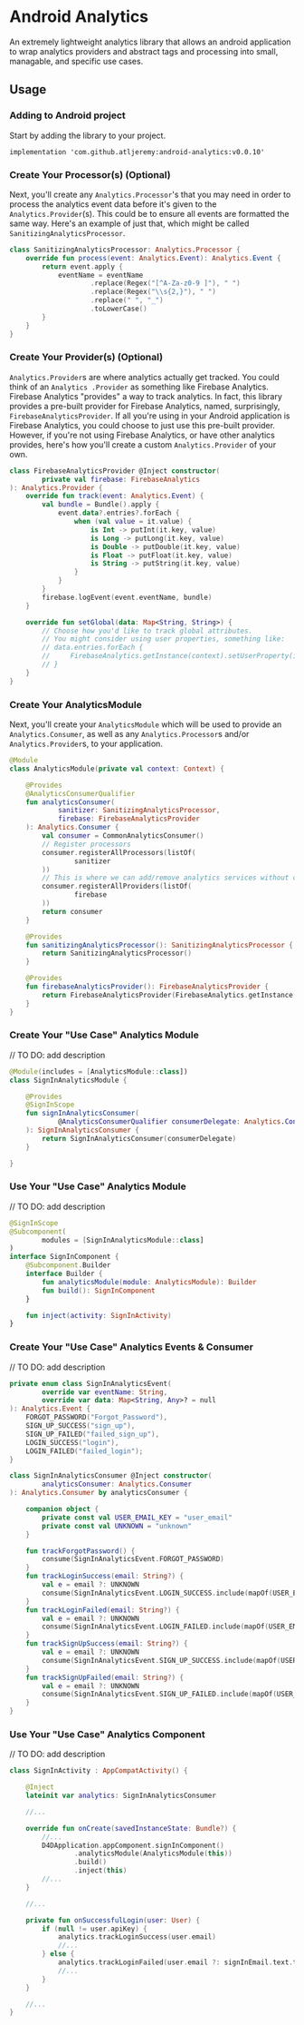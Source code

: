 # Android Analytics

An extremely lightweight analytics library that allows an android application to wrap analytics providers and abstract tags and processing into small, managable, and specific use cases.

## Usage

### Adding to Android project

Start by adding the library to your project.

```
implementation 'com.github.atljeremy:android-analytics:v0.0.10'
```

### Create Your Processor(s) (Optional)

Next, you'll create any `Analytics.Processor`'s that you may need in order to process the analytics event data before it's given to the `Analytics.Provider`(s). This could be to ensure all events are formatted the same way. Here's an example of just that, which might be called `SanitizingAnalyticsProcessor`.

```kotlin
class SanitizingAnalyticsProcessor: Analytics.Processor {
    override fun process(event: Analytics.Event): Analytics.Event {
        return event.apply {
            eventName = eventName
                    .replace(Regex("[^A-Za-z0-9 ]"), " ")
                    .replace(Regex("\\s{2,}"), " ")
                    .replace(" ", "_")
                    .toLowerCase()
        }
    }
}
```

### Create Your Provider(s) (Optional)

`Analytics.Provider`s are where analytics actually get tracked. You could think of an `Analytics
.Provider` as something like Firebase Analytics. Firebase Analytics "provides" a way to track analytics. In fact, this library provides a pre-built provider for Firebase Analytics, named, surprisingly, `FirebaseAnalyticsProvider`. If all you're using in your Android application is Firebase Analytics, you could choose to just use this pre-built provider. However, if you're not using Firebase Analytics, or have other analytics provides, here's how you'll create a custom `Analytics.Provider` of your own.

```kotlin
class FirebaseAnalyticsProvider @Inject constructor(
        private val firebase: FirebaseAnalytics
): Analytics.Provider {
    override fun track(event: Analytics.Event) {
        val bundle = Bundle().apply {
            event.data?.entries?.forEach {
                when (val value = it.value) {
                    is Int -> putInt(it.key, value)
                    is Long -> putLong(it.key, value)
                    is Double -> putDouble(it.key, value)
                    is Float -> putFloat(it.key, value)
                    is String -> putString(it.key, value)
                }
            }
        }
        firebase.logEvent(event.eventName, bundle)
    }

    override fun setGlobal(data: Map<String, String>) {
        // Choose how you'd like to track global attributes.
        // You might consider using user properties, something like:
        // data.entries.forEach {
        //     FirebaseAnalytics.getInstance(context).setUserProperty(it.key, it.value)
        // }
    }
}
```


### Create Your AnalyticsModule

Next, you'll create your `AnalyticsModule` which will be used to provide an `Analytics.Consumer`, as well as any `Analytics.Processor`s and/or `Analytics.Provider`s, to your application.

```kotlin
@Module
class AnalyticsModule(private val context: Context) {

    @Provides
    @AnalyticsConsumerQualifier
    fun analyticsConsumer(
            sanitizer: SanitizingAnalyticsProcessor,
            firebase: FirebaseAnalyticsProvider
    ): Analytics.Consumer {
        val consumer = CommonAnalyticsConsumer()
        // Register processors
        consumer.registerAllProcessors(listOf(
                sanitizer
        ))
        // This is where we can add/remove analytics services without changing any code throughout the app
        consumer.registerAllProviders(listOf(
                firebase
        ))
        return consumer
    }

    @Provides
    fun sanitizingAnalyticsProcessor(): SanitizingAnalyticsProcessor {
        return SanitizingAnalyticsProcessor()
    }

    @Provides
    fun firebaseAnalyticsProvider(): FirebaseAnalyticsProvider {
        return FirebaseAnalyticsProvider(FirebaseAnalytics.getInstance(context))
    }
}
```

### Create Your "Use Case" Analytics Module

// TO DO: add description

```kotlin
@Module(includes = [AnalyticsModule::class])
class SignInAnalyticsModule {

    @Provides
    @SignInScope
    fun signInAnalyticsConsumer(
            @AnalyticsConsumerQualifier consumerDelegate: Analytics.Consumer
    ): SignInAnalyticsConsumer {
        return SignInAnalyticsConsumer(consumerDelegate)
    }

}
```

### Use Your "Use Case" Analytics Module

// TO DO: add description

```kotlin
@SignInScope
@Subcomponent(
        modules = [SignInAnalyticsModule::class]
)
interface SignInComponent {
    @Subcomponent.Builder
    interface Builder {
        fun analyticsModule(module: AnalyticsModule): Builder
        fun build(): SignInComponent
    }

    fun inject(activity: SignInActivity)
}
```

### Create Your "Use Case" Analytics Events & Consumer

// TO DO: add description

```kotlin
private enum class SignInAnalyticsEvent(
        override var eventName: String,
        override var data: Map<String, Any>? = null
): Analytics.Event {
    FORGOT_PASSWORD("Forgot_Password"),
    SIGN_UP_SUCCESS("sign_up"),
    SIGN_UP_FAILED("failed_sign_up"),
    LOGIN_SUCCESS("login"),
    LOGIN_FAILED("failed_login");
}

class SignInAnalyticsConsumer @Inject constructor(
        analyticsConsumer: Analytics.Consumer
): Analytics.Consumer by analyticsConsumer {

    companion object {
        private const val USER_EMAIL_KEY = "user_email"
        private const val UNKNOWN = "unknown"
    }

    fun trackForgotPassword() {
        consume(SignInAnalyticsEvent.FORGOT_PASSWORD)
    }
    fun trackLoginSuccess(email: String?) {
        val e = email ?: UNKNOWN
        consume(SignInAnalyticsEvent.LOGIN_SUCCESS.include(mapOf(USER_EMAIL_KEY to e)))
    }
    fun trackLoginFailed(email: String?) {
        val e = email ?: UNKNOWN
        consume(SignInAnalyticsEvent.LOGIN_FAILED.include(mapOf(USER_EMAIL_KEY to e)))
    }
    fun trackSignUpSuccess(email: String?) {
        val e = email ?: UNKNOWN
        consume(SignInAnalyticsEvent.SIGN_UP_SUCCESS.include(mapOf(USER_EMAIL_KEY to e)))
    }
    fun trackSignUpFailed(email: String?) {
        val e = email ?: UNKNOWN
        consume(SignInAnalyticsEvent.SIGN_UP_FAILED.include(mapOf(USER_EMAIL_KEY to e)))
    }
}
```

### Use Your "Use Case" Analytics Component

// TO DO: add description

```kotlin
class SignInActivity : AppCompatActivity() {

    @Inject
    lateinit var analytics: SignInAnalyticsConsumer

    //...

    override fun onCreate(savedInstanceState: Bundle?) {
        //...
        D4DApplication.appComponent.signInComponent()
                .analyticsModule(AnalyticsModule(this))
                .build()
                .inject(this)
        //...
    }

    //...

    private fun onSuccessfulLogin(user: User) {
        if (null != user.apiKey) {
            analytics.trackLoginSuccess(user.email)
            //...
        } else {
            analytics.trackLoginFailed(user.email ?: signInEmail.text.toString())
            //...
        }
    }

    //...
}
```
